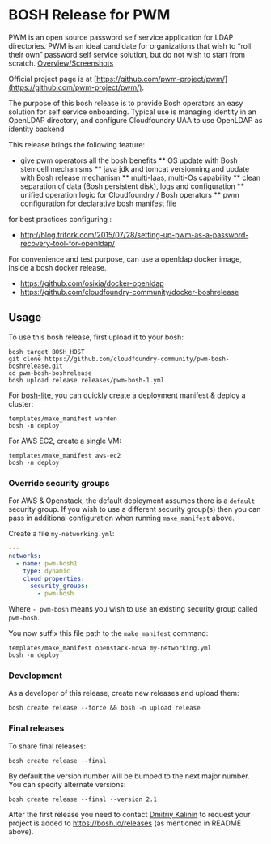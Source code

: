 # BOSH Release for PWM

PWM is an open source password self service application for LDAP directories. PWM is an ideal candidate for organizations that wish to “roll their own” password self service solution, but do not wish to start from scratch. [Overview/Screenshots](https://docs.google.com/presentation/d/1LxDXV_iiToJXAzzT9mc1xXO0atVObmRpCame6qXOyxM/pub?slide=id.p8)

Official project page is at [https://github.com/pwm-project/pwm/](https://github.com/pwm-project/pwm/).


The purpose of this bosh release is to provide Bosh operators an easy solution for self service onboarding.
Typical use is managing identity in an OpenLDAP directory, and configure Cloudfoundry UAA to use OpenLDAP as identity backend


This release brings the following feature:
* give pwm operators all the bosh benefits
** OS update with Bosh stemcell mechanisms
** java jdk and tomcat versionning and update with Bosh release mechanism
** multi-Iaas, multi-Os capability
** clean separation of data (Bosh persistent disk), logs and configuration
** unified operation logic for Cloudfoundry / Bosh operators
** pwm configuration for declarative bosh manifest file


for best practices configuring :
* http://blog.trifork.com/2015/07/28/setting-up-pwm-as-a-password-recovery-tool-for-openldap/

For convenience and test purpose, can use a openldap docker image, inside a bosh docker release.
* https://github.com/osixia/docker-openldap
* https://github.com/cloudfoundry-community/docker-boshrelease




## Usage

To use this bosh release, first upload it to your bosh:

```
bosh target BOSH_HOST
git clone https://github.com/cloudfoundry-community/pwm-bosh-boshrelease.git
cd pwm-bosh-boshrelease
bosh upload release releases/pwm-bosh-1.yml
```

For [bosh-lite](https://github.com/cloudfoundry/bosh-lite), you can quickly create a deployment manifest & deploy a cluster:

```
templates/make_manifest warden
bosh -n deploy
```

For AWS EC2, create a single VM:

```
templates/make_manifest aws-ec2
bosh -n deploy
```

### Override security groups

For AWS & Openstack, the default deployment assumes there is a `default` security group. If you wish to use a different security group(s) then you can pass in additional configuration when running `make_manifest` above.

Create a file `my-networking.yml`:

``` yaml
---
networks:
  - name: pwm-bosh1
    type: dynamic
    cloud_properties:
      security_groups:
        - pwm-bosh
```

Where `- pwm-bosh` means you wish to use an existing security group called `pwm-bosh`.

You now suffix this file path to the `make_manifest` command:

```
templates/make_manifest openstack-nova my-networking.yml
bosh -n deploy
```

### Development

As a developer of this release, create new releases and upload them:

```
bosh create release --force && bosh -n upload release
```

### Final releases

To share final releases:

```
bosh create release --final
```

By default the version number will be bumped to the next major number. You can specify alternate versions:


```
bosh create release --final --version 2.1
```

After the first release you need to contact [Dmitriy Kalinin](mailto://dkalinin@pivotal.io) to request your project is added to https://bosh.io/releases (as mentioned in README above).
